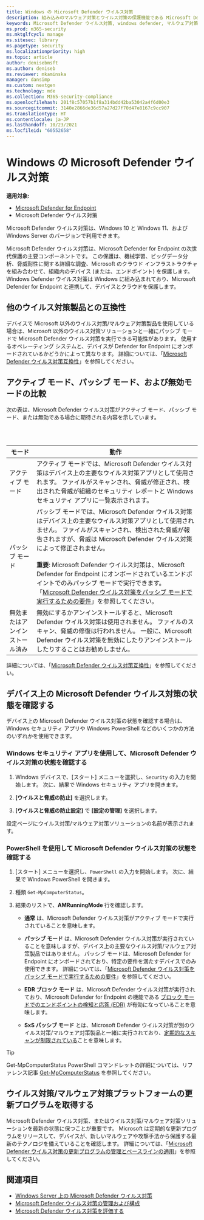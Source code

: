 ```yaml
---
title: Windows の Microsoft Defender ウイルス対策
description: 組み込みのマルウェア対策とウイルス対策の保護機能である Microsoft Defender ウイルス対策を管理、構成、使用する方法について説明します。
keywords: Microsoft Defender ウイルス対策, windows defender, マルウェア対策, scep, システム センター エンドポイント保護, システム センター構成マネージャー, ウイルス, マルウェア, 脅威, 検出, 保護, セキュリティ
ms.prod: m365-security
ms.mktglfcycl: manage
ms.sitesec: library
ms.pagetype: security
ms.localizationpriority: high
ms.topic: article
author: denisebmsft
ms.author: deniseb
ms.reviewer: mkaminska
manager: dansimp
ms.custom: nextgen
ms.technology: mde
ms.collection: M365-security-compliance
ms.openlocfilehash: 201f8c57057b1f8a314bdd42ba53042a4f6d00e3
ms.sourcegitcommit: 3140e2866de36d57a27d27f70d47e8167c9cc907
ms.translationtype: HT
ms.contentlocale: ja-JP
ms.lasthandoff: 10/23/2021
ms.locfileid: "60552658"
---
```

# <a name="microsoft-defender-antivirus-in-windows"></a>Windows の Microsoft Defender ウイルス対策

**適用対象:**

- [Microsoft Defender for Endpoint](/microsoft-365/security/defender-endpoint/)
- Microsoft Defender ウイルス対策

Microsoft Defender ウイルス対策は、Windows 10 と Windows 11、および Windows Server のバージョンで利用できます。

Microsoft Defender ウイルス対策は、Microsoft Defender for Endpoint の次世代保護の主要コンポーネントです。 この保護は、機械学習、ビッグデータ分析、脅威耐性に関する詳細な調査、Microsoft のクラウド インフラストラクチャを組み合わせて、組織内のデバイス (または、エンドポイント) を保護します。 Windows Defender ウイルス対策は Windows に組み込まれており、Microsoft Defender for Endpoint と連携して、デバイスとクラウドを保護します。

## <a name="compatibility-with-other-antivirus-products"></a>他のウイルス対策製品との互換性

デバイスで Microsoft 以外のウイルス対策/マルウェア対策製品を使用している場合は、Microsoft 以外のウイルス対策ソリューションと一緒にパッシブ モードで Microsoft Defender ウイルス対策を実行できる可能性があります。 使用するオペレーティング システムと、デバイスが Defender for Endpoint にオンボードされているかどうかによって異なります。 詳細については、「[Microsoft Defender ウイルス対策互換性](microsoft-defender-antivirus-compatibility.md)」を参照してください。

## <a name="comparing-active-mode-passive-mode-and-disabled-mode"></a>アクティブ モード、パッシブ モード、および無効モードの比較

次の表は、Microsoft Defender ウイルス対策がアクティブ モード、パッシブ モード、または無効である場合に期待される内容を示しています。

<br/><br/>

| モード | 動作 |
|---|---|
| アクティブ モード | アクティブ モードでは、Microsoft Defender ウイルス対策はデバイス上の主要なウイルス対策アプリとして使用されます。 ファイルがスキャンされ、脅威が修正され、検出された脅威が組織のセキュリティ レポートと Windows セキュリティ アプリに一覧表示されます。 |
| パッシブ モード | パッシブ モードでは、Microsoft Defender ウイルス対策はデバイス上の主要なウイルス対策アプリとして使用されません。 ファイルがスキャンされ、検出された脅威が報告されますが、脅威は Microsoft Defender ウイルス対策によって修正されません。 <br/><br/> **重要**: Microsoft Defender ウイルス対策は、Microsoft Defender for Endpoint にオンボードされているエンドポイントでのみパッシブ モードで実行できます。 「[Microsoft Defender ウイルス対策をパッシブ モードで実行するための要件](microsoft-defender-antivirus-compatibility.md#requirements-for-microsoft-defender-antivirus-to-run-in-passive-mode)」を参照してください。 |
| 無効またはアンインストール済み | 無効にするかアンインストールすると、Microsoft Defender ウイルス対策は使用されません。 ファイルのスキャン、脅威の修復は行われません。 一般に、Microsoft Defender ウイルス対策を無効にしたりアンインストールしたりすることはお勧めしません。 |

詳細については、「[Microsoft Defender ウイルス対策互換性](microsoft-defender-antivirus-compatibility.md)」を参照してください。

## <a name="check-the-state-of-microsoft-defender-antivirus-on-your-device"></a>デバイス上の Microsoft Defender ウイルス対策の状態を確認する

デバイス上の Microsoft Defender ウイルス対策の状態を確認する場合は、Windows セキュリティ アプリや Windows PowerShell などのいくつかの方法のいずれかを使用できます。

### <a name="use-the-windows-security-app-to-check-status-of-microsoft-defender-antivirus"></a>Windows セキュリティ アプリを使用して、Microsoft Defender ウイルス対策の状態を確認する

1. Windows デバイスで、[スタート] メニューを選択し、`Security` の入力を開始します。 次に、結果で Windows セキュリティ アプリを開きます。

2. **[ウイルスと脅威の防止]** を選択します。

3. **[ウイルスと脅威の防止設定]** で **[設定の管理]** を選択します。

設定ページにウイルス対策/マルウェア対策ソリューションの名前が表示されます。

### <a name="use-powershell-to-check-status-of-microsoft-defender-antivirus"></a>PowerShell を使用して Microsoft Defender ウイルス対策の状態を確認する

1. [スタート] メニューを選択し、`PowerShell` の入力を開始します。 次に、結果で Windows PowerShell を開きます。

2. 種類 `Get-MpComputerStatus`。

3. 結果のリストで、**AMRunningMode** 行を確認します。

   - **通常** は、Microsoft Defender ウイルス対策がアクティブ モードで実行されていることを意味します。

   - **パッシブ モード** は、Microsoft Defender ウイルス対策が実行されていることを意味しますが、デバイス上の主要なウイルス対策/マルウェア対策製品ではありません。 パッシブ モードは、Microsoft Defender for Endpoint にオンボードされており、特定の要件を満たすデバイスでのみ使用できます。 詳細については、「[Microsoft Defender ウイルス対策をパッシブ モードで実行するための要件](microsoft-defender-antivirus-compatibility.md#requirements-for-microsoft-defender-antivirus-to-run-in-passive-mode)」を参照してください。

   - **EDR ブロック モード** は、Microsoft Defender ウイルス対策が実行されており、Microsoft Defender for Endpoint の機能である [ブロック モードでのエンドポイントの検知と応答 (EDR)](edr-in-block-mode.md) が有効になっていることを意味します。

   - **SxS パッシブ モード** とは、Microsoft Defender ウイルス対策が別のウイルス対策/マルウェア対策製品と一緒に実行されており、[定期的なスキャンが制限されている](limited-periodic-scanning-microsoft-defender-antivirus.md)ことを意味します。

> [!TIP]
> Get-MpComputerStatus PowerShell コマンドレットの詳細については、リファレンス記事 [Get-MpComputerStatus](/powershell/module/defender/get-mpcomputerstatus) を参照してください。

## <a name="get-your-antivirusantimalware-platform-updates"></a>ウイルス対策/マルウェア対策プラットフォームの更新プログラムを取得する

Microsoft Defender ウイルス対策、またはウイルス対策/マルウェア対策ソリューションを最新の状態に保つことが重要です。 Microsoft は定期的な更新プログラムをリリースして、デバイスが、新しいマルウェアや攻撃手法から保護する最新のテクノロジを備えていることを確認します。 詳細については、「[Microsoft Defender ウイルス対策の更新プログラムの管理とベースラインの適用](manage-updates-baselines-microsoft-defender-antivirus.md)」を参照してください。

## <a name="see-also"></a>関連項目

- [Windows Server 上の Microsoft Defender ウイルス対策](microsoft-defender-antivirus-on-windows-server.md)
- [Microsoft Defender ウイルス対策の管理および構成](configuration-management-reference-microsoft-defender-antivirus.md)
- [Microsoft Defender ウイルス対策を評価する](evaluate-microsoft-defender-antivirus.md)

